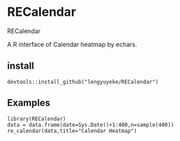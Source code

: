 # RECalendar
RECalendar

A R interface of Calendar heatmap by echars.

## install 

```
devtools::install_github("lengyuyeke/RECalendar")
```

## Examples 
```
library(RECalendar)
data = data.frame(date=Sys.Date()+1:400,n=sample(400))
re_calendar(data,title="Calendar Heatmap")
```
